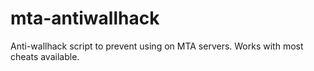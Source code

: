 # mta-antiwallhack
Anti-wallhack script to prevent using on MTA servers. Works with most cheats available.
